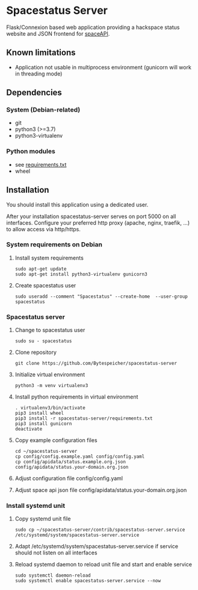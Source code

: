 # Spacestatus Server
Flask/Connexion based web application providing a hackspace status website and JSON frontend for [spaceAPI](http://spaceapi.net).

## Known limitations
* Application not usable in multiprocess environment
(gunicorn will work in threading mode)

## Dependencies
### System (Debian-related)
* git
* python3 (>=3.7)
* python3-virtualenv

### Python modules
* see [requirements.txt](requirements.txt)
* wheel

## Installation

You should install this application using a dedicated user.

After your installation spacestatus-server serves on port 5000 on all interfaces. Configure your preferred http proxy (apache, nginx, traefik, ...) to allow access via http/https.

### System requirements on Debian

1. Install system requirements
    ```shell
    sudo apt-get update
    sudo apt-get install python3-virtualenv gunicorn3
    ```

2. Create spacestatus user
    ```shell
    sudo useradd --comment "Spacestatus" --create-home  --user-group spacestatus
    ```

### Spacestatus server

1. Change to spacestatus user
    ```shell
    sudo su - spacestatus
    ```

2. Clone repository
    ```shell
    git clone https://github.com/Bytespeicher/spacestatus-server
    ```
3. Initialize virtual environment
    ```shell
    python3 -m venv virtualenv3
    ```
4. Install python requirements in virtual environment
    ```shell
    . virtualenv3/bin/activate
    pip3 install wheel
    pip3 install -r spacestatus-server/requirements.txt
    pip3 install gunicorn
    deactivate
    ```
5. Copy example configuration files
    ```shell
    cd ~/spacestatus-server
    cp config/config.example.yaml config/config.yaml
    cp config/apidata/status.example.org.json config/apidata/status.your-domain.org.json
    ```

6. Adjust configuration file config/config.yaml

8. Adjust space api json file config/apidata/status.your-domain.org.json

### Install systemd unit

1. Copy systemd unit file
    ```shell
    sudo cp ~/spacestatus-server/contrib/spacestatus-server.service /etc/systemd/system/spacestatus-server.service
    ```

2. Adapt /etc/systemd/system/spacestatus-server.service if service should not listen on all interfaces

3. Reload systemd daemon to reload unit file and start and enable service
    ```shell
    sudo systemctl daemon-reload
    sudo systemctl enable spacestatus-server.service --now
    ```
